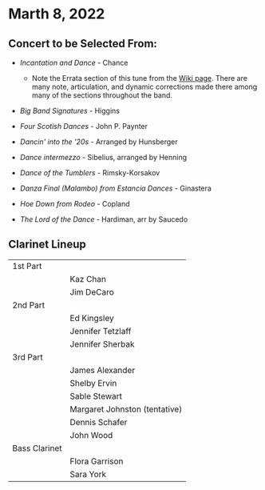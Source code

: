 # Marth 8, 2022

## Concert to be Selected From:

* *Incantation and Dance* - Chance
  * Note the Errata section of this tune from the [Wiki page](https://www.windrep.org/Incantation_and_Dance#Errata). There are many note, articulation, and dynamic corrections made there among many of the sections throughout the band.
* *Big Band Signatures* - Higgins
* *Four Scotish Dances* - John P. Paynter

* *Dancin' into the '20s* - Arranged by Hunsberger
* *Dance intermezzo* - Sibelius, arranged by Henning
* *Dance of the Tumblers* - Rimsky-Korsakov
* *Danza Final (Malambo) from Estancia Dances* - Ginastera
* *Hoe Down from Rodeo* - Copland
* *The Lord of the Dance* - Hardiman, arr by Saucedo 


## Clarinet Lineup

|               |                   |
| ------------- | ----------------- |
| 1st Part      |                   |
|               | Kaz Chan          |
|               | Jim DeCaro        |
| 2nd Part      |                   |
|               | Ed Kingsley       |
|               | Jennifer Tetzlaff |
|               | Jennifer Sherbak  |
| 3rd Part      |                   |
|               | James Alexander   |
|               | Shelby Ervin      |
|               | Sable Stewart     |
|               | Margaret Johnston (tentative) |
|               | Dennis Schafer    |
|               | John Wood         |
| Bass Clarinet |                   |
|               | Flora Garrison    |
|               | Sara York         |
